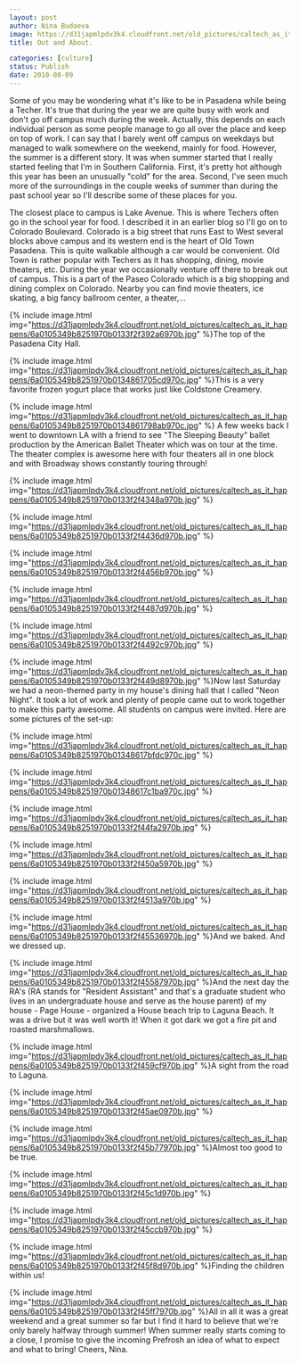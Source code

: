 ```yaml
---
layout: post
author: Nina Budaeva
image: https://d31japmlpdv3k4.cloudfront.net/old_pictures/caltech_as_it_happens/6a0105349b8251970b01348617030f970c.jpg
title: Out and About.

categories: [culture]
status: Publish
date: 2010-08-09
---
```


Some of you may be wondering what it's like to be in Pasadena while being a Techer. It's true that during the year we are quite busy with work and don't go off campus much during the week. Actually, this depends on each individual person as some people manage to go all over the place and keep on top of work. I can say that I barely went off campus on weekdays but managed to walk somewhere on the weekend, mainly for food. However, the summer is a different story. It was when summer started that I really started feeling that I'm in Southern California. First, it's pretty hot although this year has been an unusually "cold" for the area. Second, I've seen much more of the surroundings in the couple weeks of summer than during the past school year so I'll describe some of these places for you.

The closest place to campus is Lake Avenue. This is where Techers often go in the school year for food. I described it in an earlier blog so I'll go on to Colorado Boulevard. Colorado is a big street that runs East to West several blocks above campus and its western end is the heart of Old Town Pasadena. This is quite walkable although a car would be convenient. Old Town is rather popular with Techers as it has shopping, dining, movie theaters, etc. During the year we occasionally venture off there to break out of campus. 
This is a part of the Paseo Colorado which is a big shopping and dining complex on Colorado. Nearby you can find movie theaters, ice skating, a big fancy ballroom center, a theater,...


{% include image.html img="https://d31japmlpdv3k4.cloudfront.net/old_pictures/caltech_as_it_happens/6a0105349b8251970b0133f2f392a6970b.jpg" %}The top of the Pasadena City Hall.


{% include image.html img="https://d31japmlpdv3k4.cloudfront.net/old_pictures/caltech_as_it_happens/6a0105349b8251970b0134861705cd970c.jpg" %}This is a very favorite frozen yogurt place that works just like Coldstone Creamery.


{% include image.html img="https://d31japmlpdv3k4.cloudfront.net/old_pictures/caltech_as_it_happens/6a0105349b8251970b0134861798ab970c.jpg" %}
A few weeks back I went to downtown LA with a friend to see "The Sleeping Beauty" ballet production by the American Ballet Theater which was on tour at the time. The theater complex is awesome here with four theaters all in one block and with Broadway shows constantly touring through!

{% include image.html img="https://d31japmlpdv3k4.cloudfront.net/old_pictures/caltech_as_it_happens/6a0105349b8251970b0133f2f4348a970b.jpg" %}

{% include image.html img="https://d31japmlpdv3k4.cloudfront.net/old_pictures/caltech_as_it_happens/6a0105349b8251970b0133f2f4436d970b.jpg" %}

{% include image.html img="https://d31japmlpdv3k4.cloudfront.net/old_pictures/caltech_as_it_happens/6a0105349b8251970b0133f2f4456b970b.jpg" %}

{% include image.html img="https://d31japmlpdv3k4.cloudfront.net/old_pictures/caltech_as_it_happens/6a0105349b8251970b0133f2f4487d970b.jpg" %}

{% include image.html img="https://d31japmlpdv3k4.cloudfront.net/old_pictures/caltech_as_it_happens/6a0105349b8251970b0133f2f4492c970b.jpg" %}

{% include image.html img="https://d31japmlpdv3k4.cloudfront.net/old_pictures/caltech_as_it_happens/6a0105349b8251970b0133f2f449d8970b.jpg" %}Now last Saturday we had a neon-themed party in my house's dining hall that I called "Neon Night". It took a lot of work and plenty of people came out to work together to make this party awesome. All students on campus were invited. Here are some pictures of the set-up:

{% include image.html img="https://d31japmlpdv3k4.cloudfront.net/old_pictures/caltech_as_it_happens/6a0105349b8251970b01348617bfdc970c.jpg" %}

{% include image.html img="https://d31japmlpdv3k4.cloudfront.net/old_pictures/caltech_as_it_happens/6a0105349b8251970b01348617c1ba970c.jpg" %}

{% include image.html img="https://d31japmlpdv3k4.cloudfront.net/old_pictures/caltech_as_it_happens/6a0105349b8251970b0133f2f44fa2970b.jpg" %}

{% include image.html img="https://d31japmlpdv3k4.cloudfront.net/old_pictures/caltech_as_it_happens/6a0105349b8251970b0133f2f450a5970b.jpg" %}

{% include image.html img="https://d31japmlpdv3k4.cloudfront.net/old_pictures/caltech_as_it_happens/6a0105349b8251970b0133f2f4513a970b.jpg" %}

{% include image.html img="https://d31japmlpdv3k4.cloudfront.net/old_pictures/caltech_as_it_happens/6a0105349b8251970b0133f2f45536970b.jpg" %}And we baked. And we dressed up.


{% include image.html img="https://d31japmlpdv3k4.cloudfront.net/old_pictures/caltech_as_it_happens/6a0105349b8251970b0133f2f45587970b.jpg" %}And the next day the RA's (RA stands for "Resident Assistant" and that's a graduate student who lives in an undergraduate house and serve as the house parent) of my house - Page House - organized a House beach trip to Laguna Beach. It was a drive but it was well worth it! When it got dark we got a fire pit and roasted marshmallows.


{% include image.html img="https://d31japmlpdv3k4.cloudfront.net/old_pictures/caltech_as_it_happens/6a0105349b8251970b0133f2f459cf970b.jpg" %}A sight from the road to Laguna.


{% include image.html img="https://d31japmlpdv3k4.cloudfront.net/old_pictures/caltech_as_it_happens/6a0105349b8251970b0133f2f45ae0970b.jpg" %}

{% include image.html img="https://d31japmlpdv3k4.cloudfront.net/old_pictures/caltech_as_it_happens/6a0105349b8251970b0133f2f45b77970b.jpg" %}Almost too good to be true.


{% include image.html img="https://d31japmlpdv3k4.cloudfront.net/old_pictures/caltech_as_it_happens/6a0105349b8251970b0133f2f45c1d970b.jpg" %}

{% include image.html img="https://d31japmlpdv3k4.cloudfront.net/old_pictures/caltech_as_it_happens/6a0105349b8251970b0133f2f45ccb970b.jpg" %}

{% include image.html img="https://d31japmlpdv3k4.cloudfront.net/old_pictures/caltech_as_it_happens/6a0105349b8251970b0133f2f45f8d970b.jpg" %}Finding the children within us!  

{% include image.html img="https://d31japmlpdv3k4.cloudfront.net/old_pictures/caltech_as_it_happens/6a0105349b8251970b0133f2f45ff7970b.jpg" %}All in all it was a great weekend and a great summer so far but I find it hard to believe that we're only barely halfway through summer!
When summer really starts coming to a close, I promise to give the incoming Prefrosh an idea of what to expect and what to bring!
Cheers,
Nina.

 

   

